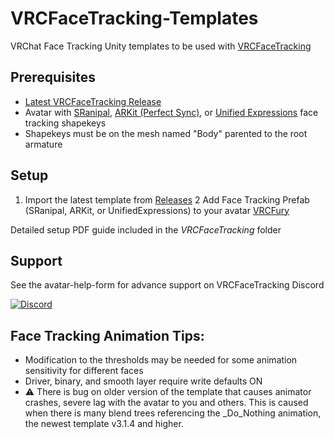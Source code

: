 # VRCFaceTracking-Templates

VRChat Face Tracking Unity templates to be used with [VRCFaceTracking](https://github.com/benaclejames/VRCFaceTracking)

## Prerequisites

* [Latest VRCFaceTracking Release](https://github.com/benaclejames/VRCFaceTracking/releases/latest)
* Avatar with [SRanipal](https://github.com/benaclejames/VRCFaceTracking/wiki/Blend-Shapes-Setup), [ARKit (Perfect Sync)](https://arkit-face-blendshapes.com/), or [Unified Expressions](https://docs.google.com/spreadsheets/d/118jo960co3Mgw8eREFVBsaJ7z0GtKNr52IB4Bz99VTA/edit?usp=sharing) face tracking shapekeys
* Shapekeys must be on the mesh named "Body" parented to the root armature

## Setup 

1. Import the latest template from [Releases](https://github.com/Adjerry91/VRCFaceTracking-Templates/releases/latest)
2 Add Face Tracking Prefab (SRanipal, ARKit, or UnifiedExpressions) to your avatar [VRCFury](https://vrcfury.com/)

Detailed setup PDF guide included in the *VRCFaceTracking* folder

## Support

See the avatar-help-form for advance support on VRCFaceTracking Discord 

[![Discord](https://discord.com/api/guilds/849300336128032789/widget.png)](https://discord.gg/Fh4FNehzKn)

## Face Tracking Animation Tips:

* Modification to the thresholds may be needed for some animation sensitivity for different faces
* Driver, binary, and smooth layer require write defaults ON
*	:warning: There is bug on older version of the template that causes animator crashes, severe lag with the avatar to you and others. This is caused when there is many blend trees referencing the _Do_Nothing animation, the newest template v3.1.4 and higher. 

